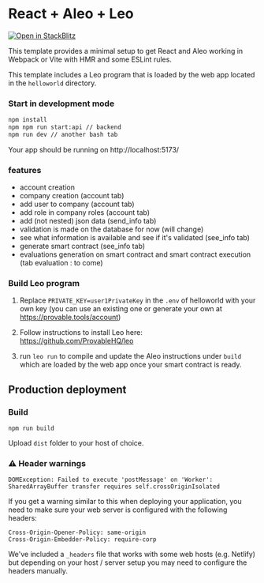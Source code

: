 # React + Aleo + Leo

[![Open in StackBlitz](https://developer.stackblitz.com/img/open_in_stackblitz.svg)](https://stackblitz.com/fork/github/ProvableHQ/sdk/tree/mainnet/create-leo-app/template-react)

This template provides a minimal setup to get React and Aleo working in Webpack or Vite with HMR and some ESLint rules.

This template includes a Leo program that is loaded by the web app located in
the `helloworld` directory.

### Start in development mode

```bash
npm install
npm npm run start:api // backend
npm run dev // another bash tab
```
Your app should be running on http://localhost:5173/

### features

* account creation
* company creation (account tab)
* add user to company (account tab)
* add role in company roles (account tab)
* add (not nested) json data (send_info tab) 
* validation is made on the database for now (will change)
* see what information is available and see if it's validated (see_info tab) 
* generate smart contract (see_info tab) 
* evaluations generation on smart contract and smart contract execution (tab evaluation : to come)


### Build Leo program


1. Replace `PRIVATE_KEY=user1PrivateKey` in the `.env` of helloworld with your own key (you
   can use an existing one or generate your own at https://provable.tools/account)

2. Follow instructions to install Leo here: https://github.com/ProvableHQ/leo

3.  run `leo run` to compile and update the
   Aleo instructions under `build` which are loaded by the web app once your smart contract is ready.


## Production deployment

### Build

`npm run build`

Upload `dist` folder to your host of choice.

### ⚠️ Header warnings

`DOMException: Failed to execute 'postMessage' on 'Worker': SharedArrayBuffer transfer requires self.crossOriginIsolated`

If you get a warning similar to this when deploying your application, you need
to make sure your web server is configured with the following headers:

```
Cross-Origin-Opener-Policy: same-origin
Cross-Origin-Embedder-Policy: require-corp
```

We've included a `_headers` file that works with some web hosts (e.g. Netlify)
but depending on your host / server setup you may need to configure the headers
manually.
